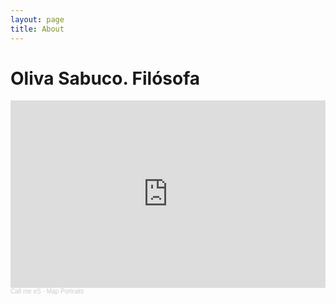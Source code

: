 ```yaml
---
layout: page
title: About
---
```



# Oliva Sabuco. Filósofa 


<iframe width="100%" height="300" scrolling="no" frameborder="no" allow="autoplay" src="https://w.soundcloud.com/player/?url=https%3A//api.soundcloud.com/tracks/156171843&color=%23ff5500&auto_play=false&hide_related=false&show_comments=true&show_user=true&show_reposts=false&show_teaser=true&visual=true"></iframe><div style="font-size: 10px; color: #cccccc;line-break: anywhere;word-break: normal;overflow: hidden;white-space: nowrap;text-overflow: ellipsis; font-family: Interstate,Lucida Grande,Lucida Sans Unicode,Lucida Sans,Garuda,Verdana,Tahoma,sans-serif;font-weight: 100;"><a href="https://soundcloud.com/es" title="Call me eS" target="_blank" style="color: #cccccc; text-decoration: none;">Call me eS</a> · <a href="https://soundcloud.com/es/map-portraits" title="Map Portraits" target="_blank" style="color: #cccccc; text-decoration: none;">Map Portraits</a></div>


